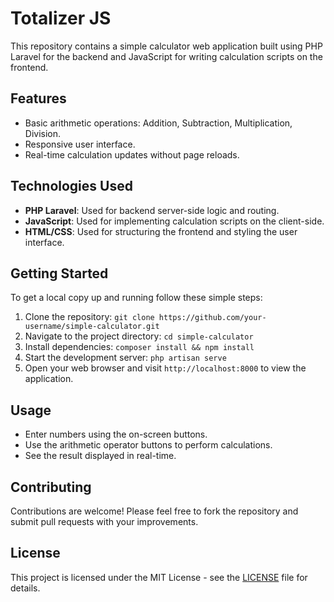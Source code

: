 # Totalizer JS

This repository contains a simple calculator web application built using PHP Laravel for the backend and JavaScript for writing calculation scripts on the frontend.

## Features

- Basic arithmetic operations: Addition, Subtraction, Multiplication, Division.
- Responsive user interface.
- Real-time calculation updates without page reloads.

## Technologies Used

- **PHP Laravel**: Used for backend server-side logic and routing.
- **JavaScript**: Used for implementing calculation scripts on the client-side.
- **HTML/CSS**: Used for structuring the frontend and styling the user interface.

## Getting Started

To get a local copy up and running follow these simple steps:

1. Clone the repository: `git clone https://github.com/your-username/simple-calculator.git`
2. Navigate to the project directory: `cd simple-calculator`
3. Install dependencies: `composer install && npm install`
4. Start the development server: `php artisan serve`
5. Open your web browser and visit `http://localhost:8000` to view the application.

## Usage

- Enter numbers using the on-screen buttons.
- Use the arithmetic operator buttons to perform calculations.
- See the result displayed in real-time.

## Contributing

Contributions are welcome! Please feel free to fork the repository and submit pull requests with your improvements.

## License

This project is licensed under the MIT License - see the [LICENSE](LICENSE) file for details.
